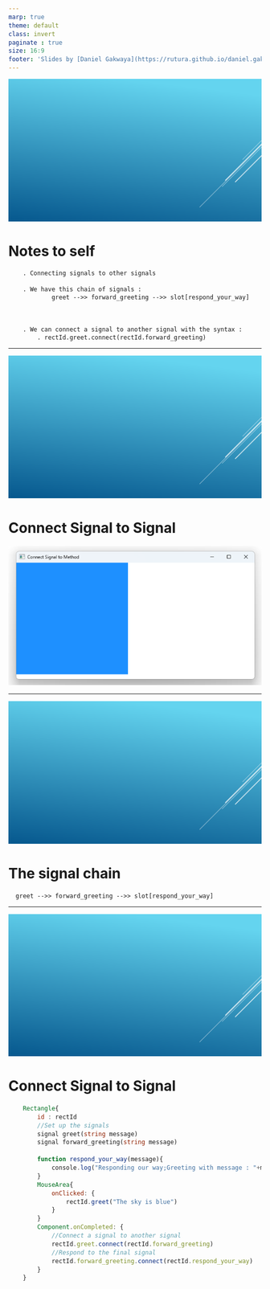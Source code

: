 ```yaml
---
marp: true
theme: default
class: invert
paginate : true
size: 16:9
footer: 'Slides by [Daniel Gakwaya](https://rutura.github.io/daniel.gakwaya/) at [LearnQtGuide](https://www.learnqt.guide/)'
---
```

![bg](images/slide_background.png)
# Notes to self

        . Connecting signals to other signals

        . We have this chain of signals :
                greet -->> forward_greeting -->> slot[respond_your_way]



        . We can connect a signal to another signal with the syntax :
            . rectId.greet.connect(rectId.forward_greeting)
    
---
![bg](images/slide_background.png)
# Connect Signal to Signal
![](images/1.png)

---
![bg](images/slide_background.png)
# The signal chain
```
  greet -->> forward_greeting -->> slot[respond_your_way]  
```
---
![bg](images/slide_background.png)
# Connect Signal to Signal
```qml
    Rectangle{
        id : rectId
        //Set up the signals
        signal greet(string message)
        signal forward_greeting(string message)

        function respond_your_way(message){
            console.log("Responding our way;Greeting with message : "+message)
        }
        MouseArea{
            onClicked: {
                rectId.greet("The sky is blue")
            }
        }
        Component.onCompleted: {
            //Connect a signal to another signal
            rectId.greet.connect(rectId.forward_greeting)
            //Respond to the final signal
            rectId.forward_greeting.connect(rectId.respond_your_way)
        }
    }   
```








